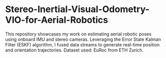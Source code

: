 # Stereo-Inertial-Visual-Odometry-VIO-for-Aerial-Robotics
This repository showcases my work on estimating aerial robotic poses using onboard IMU and stereo cameras. Leveraging the Error State Kalman Filter (ESKF) algorithm, I fused data streams to generate real-time position and orientation trajectories. Dataset used: EuRoc from ETH Zurich.
